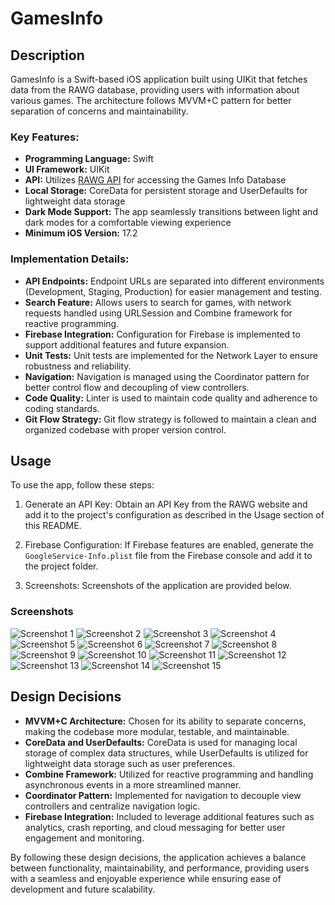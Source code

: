 # GamesInfo

## Description

GamesInfo is a Swift-based iOS application built using UIKit that fetches data from the RAWG database, providing users with information about various games. The architecture follows MVVM+C pattern for better separation of concerns and maintainability. 

### Key Features:
- **Programming Language:** Swift
- **UI Framework:** UIKit
- **API:** Utilizes [RAWG API](https://rawg.io/apidocs) for accessing the Games Info Database
- **Local Storage:** CoreData for persistent storage and UserDefaults for lightweight data storage
- **Dark Mode Support:** The app seamlessly transitions between light and dark modes for a comfortable viewing experience
- **Minimum iOS Version:** 17.2

### Implementation Details:
- **API Endpoints:** Endpoint URLs are separated into different environments (Development, Staging, Production) for easier management and testing.
- **Search Feature:** Allows users to search for games, with network requests handled using URLSession and Combine framework for reactive programming.
- **Firebase Integration:** Configuration for Firebase is implemented to support additional features and future expansion.
- **Unit Tests:** Unit tests are implemented for the Network Layer to ensure robustness and reliability.
- **Navigation:** Navigation is managed using the Coordinator pattern for better control flow and decoupling of view controllers.
- **Code Quality:** Linter is used to maintain code quality and adherence to coding standards.
- **Git Flow Strategy:** Git flow strategy is followed to maintain a clean and organized codebase with proper version control.

## Usage

To use the app, follow these steps:

1. Generate an API Key: Obtain an API Key from the RAWG website and add it to the project's configuration as described in the Usage section of this README.

2. Firebase Configuration: If Firebase features are enabled, generate the `GoogleService-Info.plist` file from the Firebase console and add it to the project folder.

3. Screenshots: Screenshots of the application are provided below.

### Screenshots

![Screenshot 1](https://github.com/OleksiiMykhalchuk/GamesInfo/assets/96618926/4e6ab32d-f1a7-4e2e-aa1c-f5fdcfb30e1d)
![Screenshot 2](https://github.com/OleksiiMykhalchuk/GamesInfo/assets/96618926/acbefac4-151d-4f8f-b7c7-7d42383dcd54)
![Screenshot 3](https://github.com/OleksiiMykhalchuk/GamesInfo/assets/96618926/b0c83a29-fcb9-4cb7-8876-675216812a49)
![Screenshot 4](https://github.com/OleksiiMykhalchuk/GamesInfo/assets/96618926/ee587558-eb0d-4822-8651-c03de49f3d08)
![Screenshot 5](https://github.com/OleksiiMykhalchuk/GamesInfo/assets/96618926/1c56a443-3d99-469e-9276-4b5749c296c0)
![Screenshot 6](https://github.com/OleksiiMykhalchuk/GamesInfo/assets/96618926/ae94eff7-40c2-4aa9-b762-eb5fe34b089d)
![Screenshot 7](https://github.com/OleksiiMykhalchuk/GamesInfo/assets/96618926/b04deb47-49b8-434b-ae1e-ce2c114b5926)
![Screenshot 8](https://github.com/OleksiiMykhalchuk/GamesInfo/assets/96618926/4289595e-ee4a-4b57-820f-4b98006d3f3a)
![Screenshot 9](https://github.com/OleksiiMykhalchuk/GamesInfo/assets/96618926/1405a0cc-2053-4416-bc67-e1a3a74ff96f)
![Screenshot 10](https://github.com/OleksiiMykhalchuk/GamesInfo/assets/96618926/11512cd4-0794-45a6-a001-13bd94d39bda)
![Screenshot 11](https://github.com/OleksiiMykhalchuk/GamesInfo/assets/96618926/0e7295de-6436-4d40-8b26-dcf8bc92f640)
![Screenshot 12](https://github.com/OleksiiMykhalchuk/GamesInfo/assets/96618926/8a77de36-c44c-492e-85da-c4c799182523)
![Screenshot 13](https://github.com/OleksiiMykhalchuk/GamesInfo/assets/96618926/a70395d3-8624-412c-9227-09d326e33355)
![Screenshot 14](https://github.com/OleksiiMykhalchuk/GamesInfo/assets/96618926/009285cc-1de6-4f6d-a3c5-a7539dbbf140)
![Screenshot 15](https://github.com/OleksiiMykhalchuk/GamesInfo/assets/96618926/1f5c9540-deba-4256-a9e4-8e95ef65ac39)

## Design Decisions

- **MVVM+C Architecture:** Chosen for its ability to separate concerns, making the codebase more modular, testable, and maintainable.
- **CoreData and UserDefaults:** CoreData is used for managing local storage of complex data structures, while UserDefaults is utilized for lightweight data storage such as user preferences.
- **Combine Framework:** Utilized for reactive programming and handling asynchronous events in a more streamlined manner.
- **Coordinator Pattern:** Implemented for navigation to decouple view controllers and centralize navigation logic.
- **Firebase Integration:** Included to leverage additional features such as analytics, crash reporting, and cloud messaging for better user engagement and monitoring.
  
By following these design decisions, the application achieves a balance between functionality, maintainability, and performance, providing users with a seamless and enjoyable experience while ensuring ease of development and future scalability.


